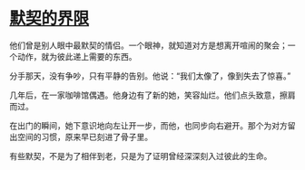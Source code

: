 # [默契的界限](https://hoo.be/51cgbl)

他们曾是别人眼中最默契的情侣。一个眼神，就知道对方是想离开喧闹的聚会；一个动作，就为彼此递上需要的东西。

分手那天，没有争吵，只有平静的告别。他说：“我们太像了，像到失去了惊喜。”

几年后，在一家咖啡馆偶遇。他身边有了新的她，笑容灿烂。他们点头致意，擦肩而过。

在出门的瞬间，她下意识地向左让开一步，而他，也同步向右避开。那个为对方留出空间的习惯，原来早已刻进了骨子里。

有些默契，不是为了相伴到老，只是为了证明曾经深深刻入过彼此的生命。

